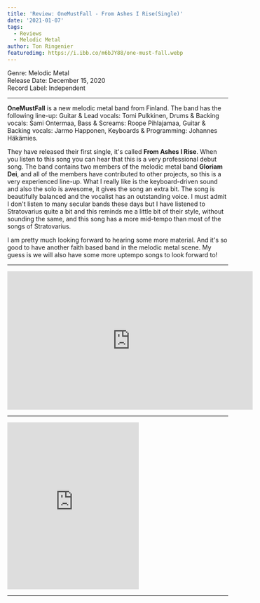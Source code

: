 ```yaml
---
title: 'Review: OneMustFall - From Ashes I Rise(Single)'
date: '2021-01-07'
tags:
  - Reviews
  - Melodic Metal
author: Ton Ringenier
featuredimg: https://i.ibb.co/m6bJY88/one-must-fall.webp
---
```


Genre: Melodic Metal <br>
Release Date: December 15, 2020<br>
Record Label: Independent<br>

<hr>

**OneMustFall** is a new melodic metal band from Finland. The band has the following line-up:  Guitar & Lead vocals: Tomi Pulkkinen, Drums & Backing vocals: Sami Ontermaa, Bass & Screams: Roope Pihlajamaa, Guitar & Backing vocals: Jarmo Happonen, Keyboards & Programming: Johannes Häkämies.

 They have released their first single, it's called **From Ashes I Rise**. When you listen to this song you can hear that this is a very professional debut song. The band contains two members of the melodic metal band **Gloriam Dei**, and all of the members have contributed to other projects, so this is a very experienced line-up.   What I really like is the keyboard-driven sound and also the solo is awesome, it gives the song an extra bit. The song is beautifully balanced and the vocalist has an outstanding voice. I must admit I don't listen to many secular bands these days but I have listened to Stratovarius quite a bit and this reminds me a little bit of their style, without sounding the same, and this song has a more mid-tempo than most of the songs of Stratovarius.

 I am pretty much looking forward to hearing some more material. And it's so good to have another faith based band in the melodic metal scene. My guess is we will also have some more uptempo songs to look forward to!

<hr>

<div class="video-container"><iframe src="https://www.youtube.com/embed/8EdGXf9HYbc" width="560" height="315" frameborder="0"></iframe></div>



<hr>

<iframe src="https://open.spotify.com/embed/track/28E6MqH3LdqKk8hjCx273Q" width="300" height="380" frameborder="0" allowtransparency="true" allow="encrypted-media"></iframe>

<hr>





